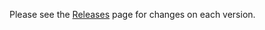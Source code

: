 Please see the [Releases](https://github.com/no23reason/react-geolocated/releases) page for changes on each version.
